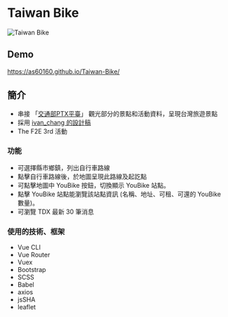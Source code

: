 # Taiwan Bike

![Taiwan Bike](https://i.imgur.com/1T0LQg5.png)

## Demo
https://as60160.github.io/Taiwan-Bike/


## 簡介
- 串接 「[交通部PTX平臺](https://tdx.transportdata.tw/api-service/swagger)」 觀光部分的景點和活動資料，呈現台灣旅遊景點
- 採用 [ivan_chang 的設計稿](https://2021.thef2e.com/users/6296432819610583743?week=2&type=1)
- The F2E 3rd 活動


### 功能
- 可選擇縣市鄉鎮，列出自行車路線
- 點擊自行車路線後，於地圖呈現此路線及起訖點
- 可點擊地圖中 YouBike 按鈕，切換顯示 YouBike 站點。
- 點擊 YouBike 站點能瀏覽該站點資訊 (名稱、地址、可租、可還的 YouBike 數量)。
- 可瀏覽 TDX 最新 30 筆消息


### 使用的技術、框架
- Vue CLI
- Vue Router
- Vuex
- Bootstrap
- SCSS
- Babel
- axios
- jsSHA
- leaflet
